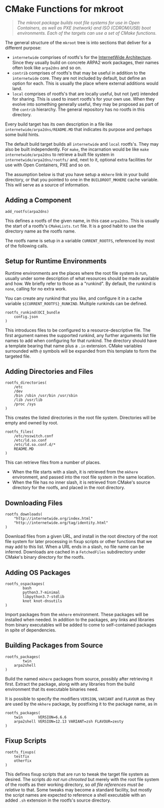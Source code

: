 # CMake Functions for mkroot

> *The mkroot package builds root file systems for
> use in Open Containers, as well as PXE (network)
> and ISO (CDROM/USB) boot environments.  Each of
> the targets can use a set of CMake functions.*

The general structure of the `mkroot` tree is into sections that deliver for a different purpose:

  * `internetwide` comprises of rootfs's for the [InternetWide Architecture](http://internetwide.org/tag/architecture.html).  Since they usually build on concrete ARPA2 work packages, their names often look like `arpa2dns` and so on.
  * `contrib` comprises of rootfs's that may be useful in addition to the `internetwide` core.  They are not included by default, but define an option for each.  This is usually the place where external additions would land.
  * `local` comprises of rootfs's that are locally useful, but not (yet) intended for sharing.  This is used to insert rootfs's for your own use.  When they evolve into something generally useful, they may be proposed as part of the `contrib` hierarchy.  The general repository has no rootfs in this directory.

Every build target has its own description in a file like `internetwide/arpa2dns/README.MD` that indicates its purpose and perhaps some build hints.

The default build target builds all `internetwide` and `local` rootfs's.  They may also be built independently.  For `make`, the incarnation would be like `make internetwide/arpa2dns` to retrieve a built file system in `internetwide/arpa2dns/rootfs/` and, next to it, optional extra facilities for use with Open Containers, PXE and so on.

The assumption below is that you have setup a `mkhere` link in your build directory, or that you pointed to one in the `BUILDROOT_MKHERE` cache variable.  This will serve as a source of information.

## Adding a Component

```
add_rootfs(arpa2dns)
```

This defines a rootfs of the given name, in this case `arpa2dns`.  This is usually the start of a rootfs's `CMakeLists.txt` file.  It is a good habit to use the directory name as the rootfs name.

The rootfs name is setup in a variable `CURRENT_ROOTFS`, referenced by most of the following calls.

## Setup for Runtime Environments

Runtime environments are the places where the root file system is run, usually under some description of what resources should be made available and how.  We briefly refer to those as a "runkind".  By default, the runkind is `none`, calling for no extra work.

You can create any runkind that you like, and configure it in a cache variable `${CURRENT_ROOTFS}_RUNKIND`.  Multiple runkinds can be defined.

```
rootfs_runkind(OCI_bundle
	config.json
)
```

This introduces files to be configured to a resource-descriptive file.  The first argument names the supported runkind, any further arguments list file names to add when configuring for that runkind.  The directory should have a template bearing that name plus a `.in` extension.  CMake variables surrounded with `@` symbols will be expanded from this template to form the targeted file.

## Adding Directories and Files

```
rootfs_directories(
	/etc
	/dev
	/bin /sbin /usr/bin /usr/sbin
	/lib /usr/lib
	/proc /sys
)
```

This creates the listed directories in the root file system.  Directories will be empty and owned by root.

```
rootfs_files(
	/etc/nsswitch.conf
	/etc/ld.so.conf
	/etc/ld.so.conf.d/*
	README.MD
)
```

This can retrieve files from a number of places.

  * When the file starts with a slash, it is retrieved from the `mkhere` environment, and passed into the root file system in the same location.
  * When the file has no inner slash, it is retrieved from CMake's source directory for the rootfs, and placed in the root directory.


## Downloading Files

```
rootfs_downloads(
	"http://internetwide.org/index.html"
	"http://internetwide.org/tag/identity.html"
)
```

Download files from a given URL, and install in the root directory of the root file system for later processing in fixup scripts or other functions that we may add to this list.  When a URL ends in a slash, no file name can be inferred.  Downloads are cached in a `FetchedFiles` subdirectory under CMake's binary directory for the rootfs.

## Adding OS Packages

```
rootfs_ospackages(
        bash
        python3.7-minimal
        libpython3.7-stdlib
        knot knot-dnsutils
)
```

Import packages from the `mkhere` environment.  These packages will be installed when needed.  In addition to the packages, any links and libraries from binary executables will be added to come to self-contained packages in spite of dependencies.

## Building Packages from Source

```
rootfs_packages(
        twin
	arpa2shell
)
```

Build the named `mkhere` packages from source, possibly after retrieving it first.  Extract the package, along with any libraries from the build environment that its executable binaries need.

It is possible to specify the modifiers `VERSION`, `VARIANT` and `FLAVOUR` as they are used by the `mkhere` package, by postfixing it to the package name, as in

```
rootfs_packages(
	twin       VERSION=6.6.6
	arpa2shell VERSION=12.13 VARIANT=zsh FLAVOUR=zesty
)
```

## Fixup Scripts

```
rootfs_fixups(
	testfix
	otherfix
)
```

This defines fixup scripts that are run to tweak the target file system as desired.  The scripts *do not run chrooted* but merely with the root file system of the rootfs as their working directory, so *all file references must be relative* to that.  Some tweaks may become a standard facility, but mostly the script names are expected to reference a shell executable with an added `.sh` extension in the rootfs's source directory.
